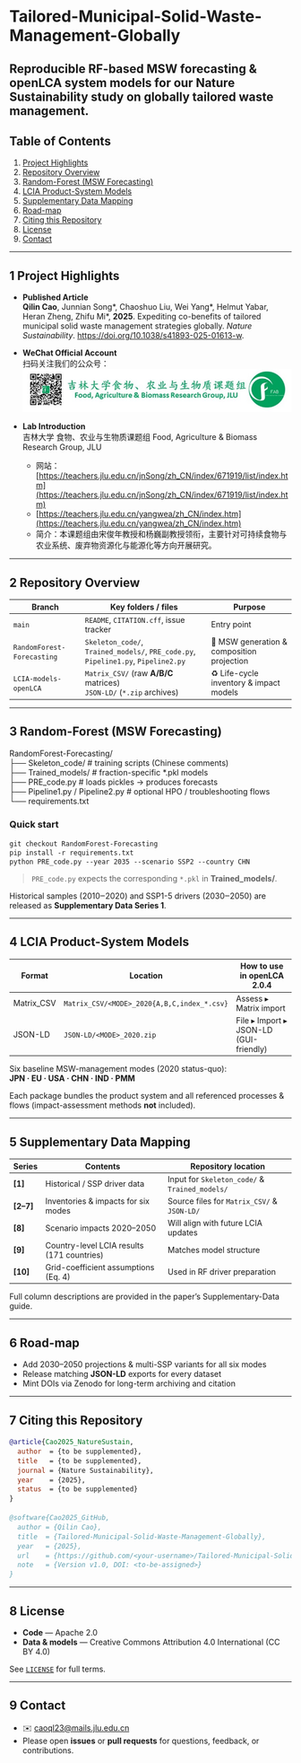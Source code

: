 # Tailored-Municipal-Solid-Waste-Management-Globally
Reproducible RF-based MSW forecasting & openLCA system models for our Nature Sustainability study on globally tailored waste management.
---

## Table of Contents
1. [Project Highlights](#1-project-highlights)
2. [Repository Overview](#2-repository-overview)
3. [Random-Forest (MSW Forecasting)](#3-random-forest-msw-forecasting)
4. [LCIA Product-System Models](#4-lcia-product-system-models)
5. [Supplementary Data Mapping](#5-supplementary-data-mapping)
6. [Road-map](#6-road-map)
7. [Citing this Repository](#7-citing-this-repository)
8. [License](#8-license)
9. [Contact](#9-contact)

---

## 1 Project Highlights

- **Published Article**  
  **Qilin Cao**, Junnian Song*, Chaoshuo Liu, Wei Yang*, Helmut Yabar, Heran Zheng, Zhifu Mi*, **2025**. Expediting co-benefits of tailored municipal solid waste management strategies globally. _Nature Sustainability_. https://doi.org/10.1038/s41893-025-01613-w. 

- **WeChat Official Account**  
  扫码关注我们的公众号：  
  ![WeChat Official Account QR](docs/images/wechat_qr.jpg)

- **Lab Introduction**  
  吉林大学 食物、农业与生物质课题组
  Food, Agriculture & Biomass Research Group, JLU  
  - 网站：[https://teachers.jlu.edu.cn/jnSong/zh_CN/index/671919/list/index.htm](https://teachers.jlu.edu.cn/jnSong/zh_CN/index/671919/list/index.htm)
  - [https://teachers.jlu.edu.cn/yangwea/zh_CN/index.htm](https://teachers.jlu.edu.cn/yangwea/zh_CN/index.htm)
  - 简介：本课题组由宋俊年教授和杨巍副教授领衔，主要针对可持续食物与农业系统、废弃物资源化与能源化等方向开展研究。  

---

## 2 Repository Overview
| Branch | Key folders / files | Purpose |
|--------|---------------------|---------|
| `main` | `README`, `CITATION.cff`, issue tracker | Entry point |
| `RandomForest-Forecasting` | `Skeleton_code/`, `Trained_models/`, `PRE_code.py`, `Pipeline1.py`, `Pipeline2.py` | 🔮 MSW generation & composition projection |
| `LCIA-models-openLCA` | `Matrix_CSV/` (raw **A/B/C** matrices) <br> `JSON-LD/` (`*.zip` archives) | ♻️ Life-cycle inventory & impact models |

---

## 3 Random-Forest (MSW Forecasting)

RandomForest-Forecasting/  
├── Skeleton_code/            # training scripts (Chinese comments)  
├── Trained_models/           # fraction-specific *.pkl models  
├── PRE_code.py               # loads pickles → produces forecasts  
├── Pipeline1.py / Pipeline2.py   # optional HPO / troubleshooting flows  
└── requirements.txt  

### Quick start  
    git checkout RandomForest-Forecasting  
    pip install -r requirements.txt  
    python PRE_code.py --year 2035 --scenario SSP2 --country CHN  

> `PRE_code.py` expects the corresponding `*.pkl` in **Trained_models/**.  

Historical samples (2010‒2020) and SSP1-5 drivers (2030‒2050) are released as **Supplementary Data Series 1**.

---

## 4 LCIA Product-System Models

Format      | Location                                    | How to use in openLCA 2.0.4  
----------- | ------------------------------------------- | -----------------------------  
Matrix_CSV  | `Matrix_CSV/<MODE>_2020{A,B,C,index_*.csv}` | Assess ▸ Matrix import  
JSON-LD     | `JSON-LD/<MODE>_2020.zip`                  | File ▸ Import ▸ JSON-LD (GUI-friendly)  

Six baseline MSW-management modes (2020 status-quo):  
**JPN · EU · USA · CHN · IND · PMM**  

Each package bundles the product system and all referenced processes & flows (impact-assessment methods **not** included).

---

## 5 Supplementary Data Mapping

Series  | Contents                                      | Repository location  
------- | --------------------------------------------- | --------------------  
**[1]** | Historical / SSP driver data                  | Input for `Skeleton_code/` & `Trained_models/`  
**[2–7]** | Inventories & impacts for six modes           | Source files for `Matrix_CSV/` & `JSON-LD/`  
**[8]** | Scenario impacts 2020–2050                    | Will align with future LCIA updates  
**[9]** | Country-level LCIA results (171 countries)     | Matches model structure  
**[10]** | Grid-coefficient assumptions (Eq. 4)          | Used in RF driver preparation  

Full column descriptions are provided in the paper’s Supplementary-Data guide.

---

## 6 Road-map

- Add 2030–2050 projections & multi-SSP variants for all six modes  
- Release matching **JSON-LD** exports for every dataset  
- Mint DOIs via Zenodo for long-term archiving and citation  

---

## 7 Citing this Repository

```bibtex
@article{Cao2025_NatureSustain,
  author  = {to be supplemented},
  title   = {to be supplemented},
  journal = {Nature Sustainability},
  year    = {2025},
  status  = {to be supplemented}
}

@software{Cao2025_GitHub,
  author = {Qilin Cao},
  title  = {Tailored-Municipal-Solid-Waste-Management-Globally},
  year   = {2025},
  url    = {https://github.com/<your-username>/Tailored-Municipal-Solid-Waste-Management-Globally},
  note   = {Version v1.0, DOI: <to-be-assigned>}
}
```

---

## 8 License

- **Code** — Apache 2.0  
- **Data & models** — Creative Commons Attribution 4.0 International (CC BY 4.0)  

See [`LICENSE`](LICENSE) for full terms.

---

## 9 Contact

- ✉️ <caoql23@mails.jlu.edu.cn> 
- Please open **issues** or **pull requests** for questions, feedback, or contributions.
